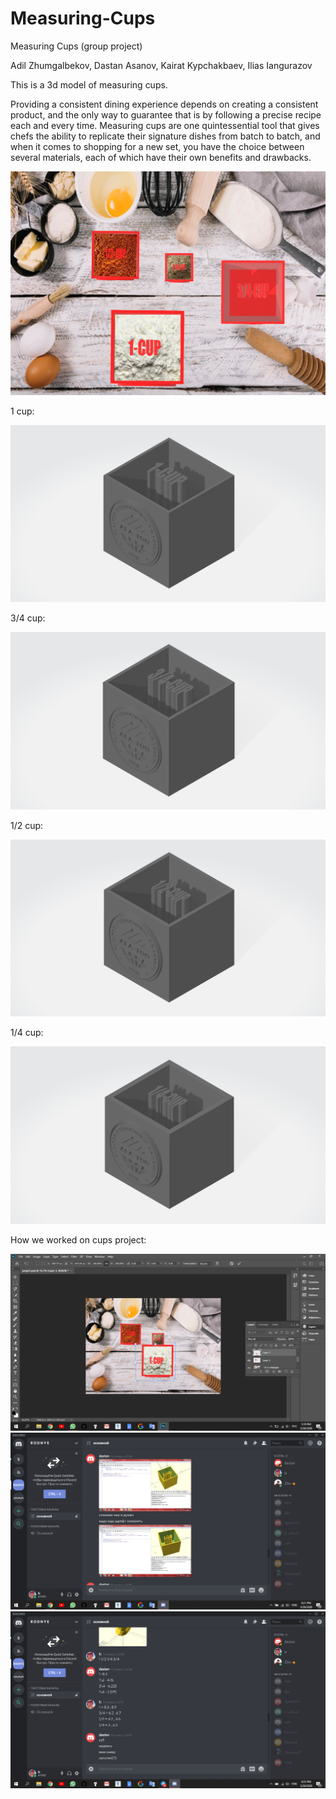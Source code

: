 # Measuring-Cups
Measuring Cups (group project)

Adil Zhumgalbekov, Dastan Asanov, Kairat Kypchakbaev, Ilias Iangurazov

This is a 3d model of measuring cups.

Providing a consistent dining experience depends on creating a consistent product, and the only way to guarantee that is by following a precise recipe each and every time. Measuring cups are one quintessential tool that gives chefs the ability to replicate their signature dishes from batch to batch, and when it comes to shopping for a new set, you have the choice between several materials, each of which have their own benefits and drawbacks.

![Image of project](https://github.com/ilyas0707/Measuring-Cups/blob/master/images/project.jpg)

1 cup:

![Image of project](https://github.com/ilyas0707/Measuring-Cups/blob/master/images/1cup.png)

3/4 cup:

![Image of project](https://github.com/ilyas0707/Measuring-Cups/blob/master/images/3_4cup.png)

1/2 cup:

![Image of project](https://github.com/ilyas0707/Measuring-Cups/blob/master/images/1_2cup.png)

1/4 cup:

![Image of project](https://github.com/ilyas0707/Measuring-Cups/blob/master/images/1_4cup.png)

How we worked on cups project:

![Image of project](https://github.com/ilyas0707/Measuring-Cups/blob/master/images/work1.png)
![Image of project](https://github.com/ilyas0707/Measuring-Cups/blob/master/images/work2.png)
![Image of project](https://github.com/ilyas0707/Measuring-Cups/blob/master/images/work3.png)
